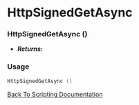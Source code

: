 # HttpSignedGetAsync 

### HttpSignedGetAsync ()
- ***Returns:*** 

### Usage

```Lua
HttpSignedGetAsync ()
```


[Back To Scripting Documentation](../README.md)
